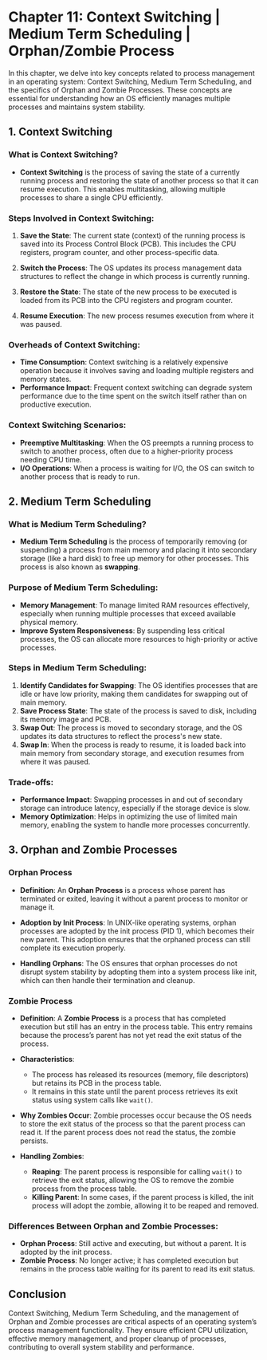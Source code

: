 # Chapter 11: Context Switching | Medium Term Scheduling | Orphan/Zombie Process

In this chapter, we delve into key concepts related to process management in an operating system: Context Switching, Medium Term Scheduling, and the specifics of Orphan and Zombie Processes. These concepts are essential for understanding how an OS efficiently manages multiple processes and maintains system stability.

## 1. Context Switching

### What is Context Switching?

- **Context Switching** is the process of saving the state of a currently running process and restoring the state of another process so that it can resume execution. This enables multitasking, allowing multiple processes to share a single CPU efficiently.

### Steps Involved in Context Switching:

1. **Save the State**: The current state (context) of the running process is saved into its Process Control Block (PCB). This includes the CPU registers, program counter, and other process-specific data.

2. **Switch the Process**: The OS updates its process management data structures to reflect the change in which process is currently running.

3. **Restore the State**: The state of the new process to be executed is loaded from its PCB into the CPU registers and program counter.

4. **Resume Execution**: The new process resumes execution from where it was paused.

### Overheads of Context Switching:

- **Time Consumption**: Context switching is a relatively expensive operation because it involves saving and loading multiple registers and memory states.
- **Performance Impact**: Frequent context switching can degrade system performance due to the time spent on the switch itself rather than on productive execution.

### Context Switching Scenarios:

- **Preemptive Multitasking**: When the OS preempts a running process to switch to another process, often due to a higher-priority process needing CPU time.
- **I/O Operations**: When a process is waiting for I/O, the OS can switch to another process that is ready to run.

## 2. Medium Term Scheduling

### What is Medium Term Scheduling?

- **Medium Term Scheduling** is the process of temporarily removing (or suspending) a process from main memory and placing it into secondary storage (like a hard disk) to free up memory for other processes. This process is also known as **swapping**.

### Purpose of Medium Term Scheduling:

- **Memory Management**: To manage limited RAM resources effectively, especially when running multiple processes that exceed available physical memory.
- **Improve System Responsiveness**: By suspending less critical processes, the OS can allocate more resources to high-priority or active processes.

### Steps in Medium Term Scheduling:

1. **Identify Candidates for Swapping**: The OS identifies processes that are idle or have low priority, making them candidates for swapping out of main memory.
2. **Save Process State**: The state of the process is saved to disk, including its memory image and PCB.
3. **Swap Out**: The process is moved to secondary storage, and the OS updates its data structures to reflect the process's new state.
4. **Swap In**: When the process is ready to resume, it is loaded back into main memory from secondary storage, and execution resumes from where it was paused.

### Trade-offs:

- **Performance Impact**: Swapping processes in and out of secondary storage can introduce latency, especially if the storage device is slow.
- **Memory Optimization**: Helps in optimizing the use of limited main memory, enabling the system to handle more processes concurrently.

## 3. Orphan and Zombie Processes

### Orphan Process

- **Definition**: An **Orphan Process** is a process whose parent has terminated or exited, leaving it without a parent process to monitor or manage it.
  
- **Adoption by Init Process**: In UNIX-like operating systems, orphan processes are adopted by the init process (PID 1), which becomes their new parent. This adoption ensures that the orphaned process can still complete its execution properly.

- **Handling Orphans**: The OS ensures that orphan processes do not disrupt system stability by adopting them into a system process like init, which can then handle their termination and cleanup.

### Zombie Process

- **Definition**: A **Zombie Process** is a process that has completed execution but still has an entry in the process table. This entry remains because the process’s parent has not yet read the exit status of the process.

- **Characteristics**:
  - The process has released its resources (memory, file descriptors) but retains its PCB in the process table.
  - It remains in this state until the parent process retrieves its exit status using system calls like `wait()`.

- **Why Zombies Occur**: Zombie processes occur because the OS needs to store the exit status of the process so that the parent process can read it. If the parent process does not read the status, the zombie persists.

- **Handling Zombies**:
  - **Reaping**: The parent process is responsible for calling `wait()` to retrieve the exit status, allowing the OS to remove the zombie process from the process table.
  - **Killing Parent**: In some cases, if the parent process is killed, the init process will adopt the zombie, allowing it to be reaped and removed.

### Differences Between Orphan and Zombie Processes:

- **Orphan Process**: Still active and executing, but without a parent. It is adopted by the init process.
- **Zombie Process**: No longer active; it has completed execution but remains in the process table waiting for its parent to read its exit status.

## Conclusion

Context Switching, Medium Term Scheduling, and the management of Orphan and Zombie processes are critical aspects of an operating system’s process management functionality. They ensure efficient CPU utilization, effective memory management, and proper cleanup of processes, contributing to overall system stability and performance.
